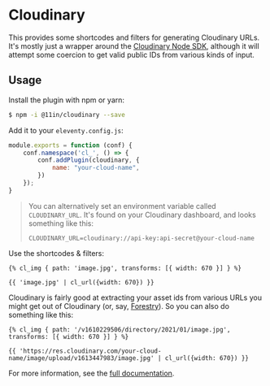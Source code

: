 # Cloudinary

This provides some shortcodes and filters for generating Cloudinary URLs.
It's mostly just a wrapper around the [Cloudinary Node SDK](https://cloudinary.com/documentation/node_integration), although it will attempt some coercion to get valid public IDs from various kinds of input.

## Usage

Install the plugin with npm or yarn:

```bash
$ npm -i @11in/cloudinary --save
```

Add it to your `eleventy.config.js`:

```js
module.exports = function (conf) {
    conf.namespace('cl_', () => {
        conf.addPlugin(cloudinary, {
            name: "your-cloud-name",
        })
    });
}
```

> You can alternatively set an environment variable called `CLOUDINARY_URL`.
> It's found on your Cloudinary dashboard, and looks something like this:
> ```shell
> CLOUDINARY_URL=cloudinary://api-key:api-secret@your-cloud-name
> ```

Use the shortcodes & filters:

```jinja
{% cl_img { path: 'image.jpg', transforms: [{ width: 670 }] } %}

{{ 'image.jpg' | cl_url({width: 670}) }}
```

Cloudinary is fairly good at extracting your asset ids from various URLs you might get out of Cloudinary (or, say, [Forestry](https://forestry.io/)).
So you can also do something like this:

```jinja
{% cl_img { path: '/v1610229506/directory/2021/01/image.jpg', transforms: [{ width: 670 }] } %}

{{ 'https://res.cloudinary.com/your-cloud-name/image/upload/v1613447983/image.jpg' | cl_url({width: 670}) }}
```

For more information, see the [full documentation](https://11in.alwaysblank.dev/docs/cloudinary).
